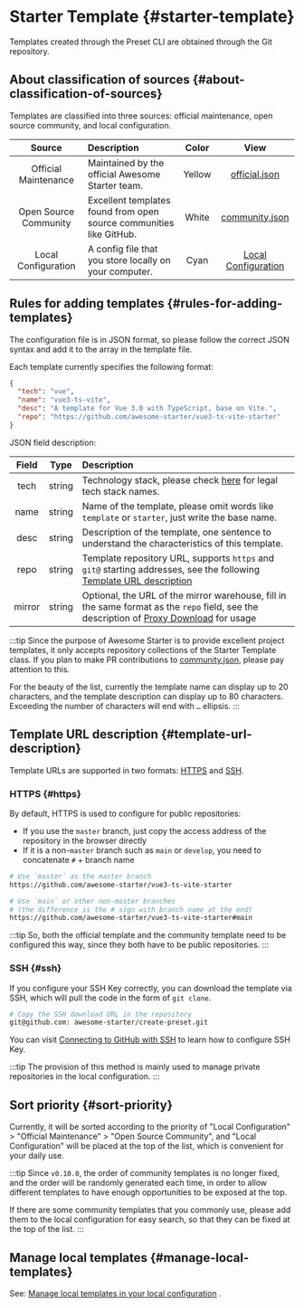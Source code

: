# Starter Template {#starter-template}

Templates created through the Preset CLI are obtained through the Git repository.

## About classification of sources {#about-classification-of-sources}

Templates are classified into three sources: official maintenance, open source community, and local configuration.

|        Source         | Description                                                         | Color  |                                                   View                                                   |
| :-------------------: | :------------------------------------------------------------------ | :----: | :------------------------------------------------------------------------------------------------------: |
| Official Maintenance  | Maintained by the official Awesome Starter team.                    | Yellow |  [official.json](https://github.com/awesome-starter/website/blob/main/docs/public/config/official.json)  |
| Open Source Community | Excellent templates found from open source communities like GitHub. | White  | [community.json](https://github.com/awesome-starter/website/blob/main/docs/public/config/community.json) |
|  Local Configuration  | A config file that you store locally on your computer.              |  Cyan  |                             [Local Configuration](./local-configuration.md)                              |

## Rules for adding templates {#rules-for-adding-templates}

The configuration file is in JSON format, so please follow the correct JSON syntax and add it to the array in the template file.

Each template currently specifies the following format:

```json
{
  "tech": "vue",
  "name": "vue3-ts-vite",
  "desc": "A template for Vue 3.0 with TypeScript, base on Vite.",
  "repo": "https://github.com/awesome-starter/vue3-ts-vite-starter"
}
```

JSON field description:

| Field  |  Type  | Description                                                                                                                                                  |
| :----: | :----: | :----------------------------------------------------------------------------------------------------------------------------------------------------------- |
|  tech  | string | Technology stack, please check [here](https://github.com/awesome-starter/website/blob/main/docs/public/config/tech.json) for legal tech stack names.         |
|  name  | string | Name of the template, please omit words like `template` or `starter`, just write the base name.                                                              |
|  desc  | string | Description of the template, one sentence to understand the characteristics of this template.                                                                |
|  repo  | string | Template repository URL, supports `https` and `git@` starting addresses, see the following [Template URL description](#template-url-description)             |
| mirror | string | Optional, the URL of the mirror warehouse, fill in the same format as the `repo` field, see the description of [Proxy Download](proxy-download.md) for usage |

:::tip
Since the purpose of Awesome Starter is to provide excellent project templates, it only accepts repository collections of the Starter Template class. If you plan to make PR contributions to [community.json](https://github.com/awesome-starter/website/blob/main/docs/public/config/community.json), please pay attention to this.

For the beauty of the list, currently the template name can display up to 20 characters, and the template description can display up to 80 characters. Exceeding the number of characters will end with `…` ellipsis.
:::

## Template URL description {#template-url-description}

Template URLs are supported in two formats: [HTTPS](#https) and [SSH](#ssh).

### HTTPS {#https}

By default, HTTPS is used to configure for public repositories:

- If you use the `master` branch, just copy the access address of the repository in the browser directly
- If it is a non-`master` branch such as `main` or `develop`, you need to concatenate `#` + branch name

```bash
# Use `master` as the master branch
https://github.com/awesome-starter/vue3-ts-vite-starter

# Use `main` or other non-master branches
# (the difference is the # sign with branch name at the end)
https://github.com/awesome-starter/vue3-ts-vite-starter#main
```

:::tip
So, both the official template and the community template need to be configured this way, since they both have to be public repositories.
:::

### SSH {#ssh}

If you configure your SSH Key correctly, you can download the template via SSH, which will pull the code in the form of `git clone`.

```bash
# Copy the SSH download URL in the repository
git@github.com: awesome-starter/create-preset.git
```

You can visit [Connecting to GitHub with SSH](https://docs.github.com/en/authentication/connecting-to-github-with-ssh) to learn how to configure SSH Key.

:::tip
The provision of this method is mainly used to manage private repositories in the local configuration.
:::

## Sort priority {#sort-priority}

Currently, it will be sorted according to the priority of "Local Configuration" > "Official Maintenance" > "Open Source Community", and "Local Configuration" will be placed at the top of the list, which is convenient for your daily use.

:::tip
Since `v0.10.0`, the order of community templates is no longer fixed, and the order will be randomly generated each time, in order to allow different templates to have enough opportunities to be exposed at the top.

If there are some community templates that you commonly use, please add them to the local configuration for easy search, so that they can be fixed at the top of the list.
:::

## Manage local templates {#manage-local-templates}

See: [Manage local templates in your local configuration](local-configuration.md) .
